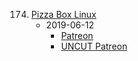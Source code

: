 174. [Pizza Box Linux](https://linuxgamecast.com/2019/06/lwdw-174-pizza-box-linux/)
     * 2019-06-12
        * [Patreon](https://www.patreon.com/posts/lwdw-174-pizza-27590420)
        * [UNCUT Patreon](https://www.patreon.com/posts/lwdw-174-uncut-27590387)
